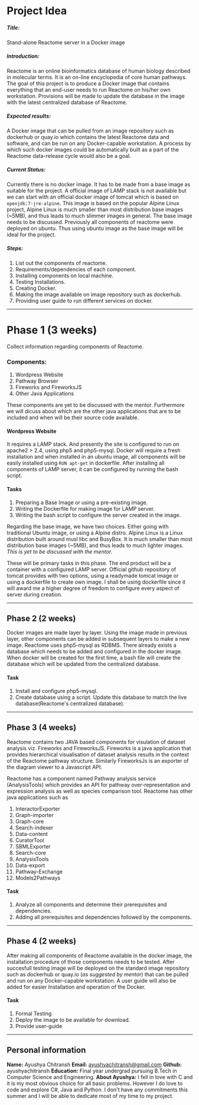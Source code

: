 # Project Idea			

##### Title:
Stand-alone Reactome server in a Docker image
    
##### Introduction: 
Reactome is an online bioinformatics database of human biology described in molecular terms. It is an on-line encyclopedia of core human pathways. The goal of this project is to produce a Docker image that contains everything that an end-user needs to run Reactome on his/her own workstation. Provisions will be made to update the database in the image with the latest centralized database of Reactome.



##### Expected results: 
A Docker image that can be pulled from an image repository such as dockerhub or quay.io which contains the latest Reactome data and software, and can be run on any Docker-capable workstation. A process by which such docker images could be automatically built as a part of the Reactome data-release cycle would also be a goal. 

##### Current Status:
Currently there is no docker image. It has to be made from a base image as suitable for the project. A official image of LAMP stack is not available but we can start with an official docker image of tomcat which is based on `openjdk:7-jre-alpine`. This image is based on the popular Alpine Linux project,  Alpine Linux is much smaller than most distribution base images (~5MB), and thus leads to much slimmer images in general.
The base image needs to be discussed. Previously all components of reactome were deployed on ubuntu. Thus using ubuntu image as the base image will be ideal for the project.

##### Steps:
1) List out the components of reactome.
2) Requirements/dependencies of each component.
3) Installing components on local machine.
4) Testing Installations.
5) Creating Docker.
6) Making the image available on image repository such as dockerhub.
7) Providing user guide to run different services on docker.
***

Phase 1 (3 weeks)
===
Collect information regarding components of Reactome. 

### Components:
1. Wordpress Website
2. Pathway Browser
3. Fireworks and FireworksJS
4. Other Java Applications

These components are yet to be discussed with the mentor. Furthermore we will dicuss about which are the other java applications that are to be included and when will be their source code available.

#### Wordpress Website
It requires a LAMP stack. And presently the site is configured to run on apache2 > 2.4, using php5 and php5-mysql. Docker will require a fresh installation and when installed in an ubuntu image, all components will be easily installed using `RUN apt-get` in dockerfile. After installing all components of LAMP server, it can be configured by running the bash script. 
#### Tasks
1. Preparing a Base Image or using a pre-existing image.
2. Writing the Dockerfile for making image for LAMP server. 
3. Writing the bash script to configure the server created in the image.

Regarding the base image, we have two choices. Either going with traditional Ubuntu image, or using a Alpine distro. 
Alpine Linux is a Linux distribution built around musl libc and BusyBox. It is much smaller than most distribution base images (~5MB), and thus leads to much lighter images. _This is yet to be discussed with the mentor._

These will be primary tasks in this phase. The end product will be a container with a configured LAMP server. Official github repository of tomcat provides with two options, using a readymade tomcat image or using a dockerfile to create own image. I shall be using dockerfile since it will award me a higher degree of freedom to configure every aspect of server during creation.
***

Phase 2 (2 weeks)
---
Docker images are made layer by layer. Using the image made in previous layer, other components can be added in subsequent layers to make a new image. 
Reactome uses php5-mysql as RDBMS. There already exists a database which needs to be added and configured in the docker image. When docker will be created for the first time, a bash file will create the database which will be updated from the centralized database.
#### Task
1. Install and configure php5-mysql.
2. Create database using a script. Update this database to match the live database(Reactome's centralized database).
***

Phase 3 (4 weeks)
---
Reactome contains two JAVA based components for visulation of dataset analysis viz. Fireworks and FireworksJS.
Fireworks is a java application that provides hierarchical visualisation of dataset analysis results in the context of the Reactome  pathway structure. Similarly FireworksJs is an exporter of the diagram viewer to a Javascript API.

Reactome has a component named Pathway analysis service (AnalysisTools) which provides an API for pathway over-representation and expression analysis as well as species comparison tool. Reactome has other java applications such as 
1. InteractorExporter
2. Graph-importer
3. Graph-core
4. Search-indexer
5. Data-content
6. CuratorTool
7. SBMLExporter
8. Search-core
9. AnalysisTools
10. Data-export 
11. Pathway-Exchange
12. Models2Pathways

#### Task
1. Analyze all components and determine their prerequisites and dependencies.
2. Adding all prerequisites and dependencies followed by the components.

***

Phase 4 (2 weeks)
---
After making all components of Reactome available in the docker image, the installation procedure of those components needs to be tested. 
After succesfull testing image will be deployed on the standard image repository such as dockerhub or quay.io (_as suggested by mentor_) that can be pulled and run on any Docker-capable workstation. A user guide will also be added for easier Installation and operation of the Docker.


#### Task
1. Formal Testing
2. Deploy the image to be available for download.
3. Provide user-guide
***    

Personal information
---

__Name:__ Ayushya Chitransh
__Email:__ ayushyachitransh@gmail.com
__Github:__ ayushyachitransh
__Education:__ Final year undergrad pursuing B.Tech in Computer Science and Engineering. 
__About Ayushya:__  I fell in love with C and it is my most obvious choice for all basic problems. However I do love to code and explore C#, Java and Python. I don't have any commitments this summer and I will be able to dedicate most of my time to my project.
